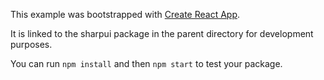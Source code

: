 This example was bootstrapped with [Create React App](https://github.com/facebook/create-react-app).

It is linked to the sharpui package in the parent directory for development purposes.

You can run `npm install` and then `npm start` to test your package.

